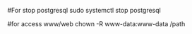 #For stop postgresql
sudo systemctl stop postgresql 

#for access www/web 
chown -R www-data:www-data /path

